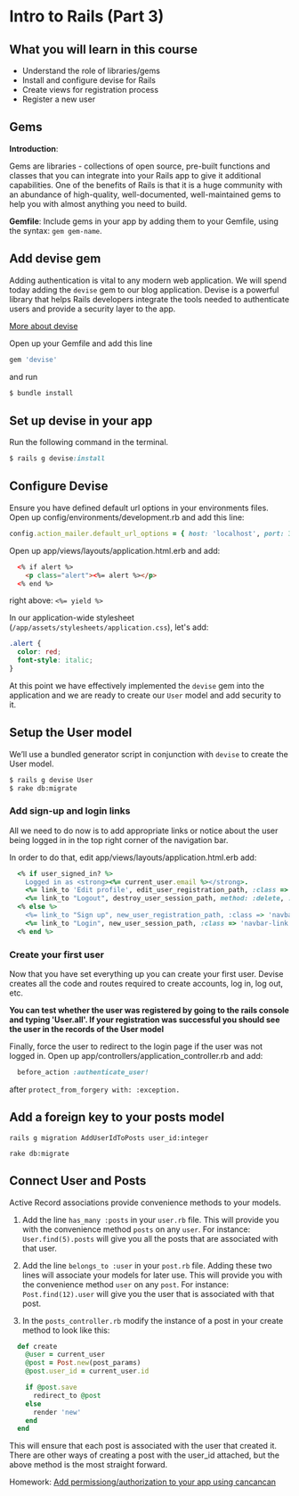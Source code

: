 # Intro to Rails (Part 3)

## What you will learn in this course
* Understand the role of libraries/gems
* Install and configure devise for Rails
* Create views for registration process
* Register a new user

## Gems

**Introduction**:

Gems are libraries - collections of open source, pre-built functions and classes that you can integrate into your Rails app to give it additional capabilities. One of the benefits of Rails is that it is a huge community with an abundance of high-quality, well-documented, well-maintained gems to help you with almost anything you need to build.

**Gemfile**: Include gems in your app by adding them to your Gemfile, using the syntax: `gem gem-name`.

## Add devise gem

Adding authentication is vital to any modern web application. We will spend today adding the `devise` gem to our blog application. Devise is a powerful library that helps Rails developers integrate the tools needed to authenticate users and provide a security layer to the app.

[More about devise](http://devise.plataformatec.com.br/)

Open up your Gemfile and add this line
```rb
gem 'devise'
```
and run
```bash
$ bundle install
```

## Set up devise in your app

Run the following command in the terminal.
```rb
$ rails g devise:install
```

## Configure Devise

Ensure you have defined default url options in your environments files. Open up config/environments/development.rb and add this line:
```rb
config.action_mailer.default_url_options = { host: 'localhost', port: 3000 }
```

Open up app/views/layouts/application.html.erb and add:

```html
  <% if alert %>
    <p class="alert"><%= alert %></p>
  <% end %>
```
right above: `<%= yield %>`

In our application-wide stylesheet (`/app/assets/stylesheets/application.css`), let's add:
```css
.alert {
  color: red;
  font-style: italic;
}
```

At this point we have effectively implemented the `devise` gem into the application and we are ready to create our `User` model and add security to it.

## Setup the User model

We’ll use a bundled generator script in conjunction with `devise` to create the User model.
```bash
$ rails g devise User
$ rake db:migrate
```

### Add sign-up and login links

All we need to do now is to add appropriate links or notice about the user being logged in in the top right corner of the navigation bar.

In order to do that, edit app/views/layouts/application.html.erb add:
```rb
  <% if user_signed_in? %>
    Logged in as <strong><%= current_user.email %></strong>.
    <%= link_to 'Edit profile', edit_user_registration_path, :class => 'navbar-link' %> |
    <%= link_to "Logout", destroy_user_session_path, method: :delete, :class => 'navbar-link'  %>
  <% else %>
    <%= link_to "Sign up", new_user_registration_path, :class => 'navbar-link'  %> |
    <%= link_to "Login", new_user_session_path, :class => 'navbar-link'  %>
  <% end %>
```

### Create your first user

Now that you have set everything up you can create your first user. Devise creates all the code and routes required to create accounts, log in, log out, etc.

**You can test whether the user was registered by going to the rails console and typing 'User.all'.  If your registration was successful you should see the user in the records of the User model**

Finally, force the user to redirect to the login page if the user was not logged in. Open up app/controllers/application_controller.rb and add:
```rb
  before_action :authenticate_user!
```
after `protect_from_forgery with: :exception.`

## Add a foreign key to your posts model

`rails g migration AddUserIdToPosts user_id:integer`

`rake db:migrate`

## Connect User and Posts

Active Record associations provide convenience methods to your models.
1.  Add the line `has_many :posts` in your `user.rb` file. This will provide you with the convenience method `posts` on any `user`. For instance: `User.find(5).posts` will give you all the posts that are associated with that user.

2.  Add the line `belongs_to :user` in your `post.rb` file. Adding these two lines will associate your models for later use. This will provide you with the convenience method `user` on any `post`. For instance: `Post.find(12).user` will give you the user that is associated with that post.

3. In the `posts_controller.rb` modify the instance of a post in your create method to look like this:
```rb
  def create
    @user = current_user
    @post = Post.new(post_params)
    @post.user_id = current_user.id

    if @post.save
      redirect_to @post
    else
      render 'new'
    end
  end
```

This will ensure that each post is associated with the user that created it. There are other ways of creating a post with the user_id attached, but the above method is the most straight forward.

Homework: [Add permissiong/authorization to your app using cancancan](../authorization)

